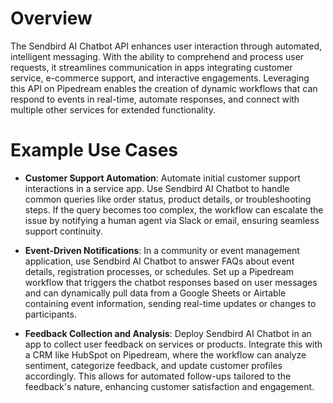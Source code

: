 # Overview

The Sendbird AI Chatbot API enhances user interaction through automated, intelligent messaging. With the ability to comprehend and process user requests, it streamlines communication in apps integrating customer service, e-commerce support, and interactive engagements. Leveraging this API on Pipedream enables the creation of dynamic workflows that can respond to events in real-time, automate responses, and connect with multiple other services for extended functionality.

# Example Use Cases

- **Customer Support Automation**: Automate initial customer support interactions in a service app. Use Sendbird AI Chatbot to handle common queries like order status, product details, or troubleshooting steps. If the query becomes too complex, the workflow can escalate the issue by notifying a human agent via Slack or email, ensuring seamless support continuity.

- **Event-Driven Notifications**: In a community or event management application, use Sendbird AI Chatbot to answer FAQs about event details, registration processes, or schedules. Set up a Pipedream workflow that triggers the chatbot responses based on user messages and can dynamically pull data from a Google Sheets or Airtable containing event information, sending real-time updates or changes to participants.

- **Feedback Collection and Analysis**: Deploy Sendbird AI Chatbot in an app to collect user feedback on services or products. Integrate this with a CRM like HubSpot on Pipedream, where the workflow can analyze sentiment, categorize feedback, and update customer profiles accordingly. This allows for automated follow-ups tailored to the feedback's nature, enhancing customer satisfaction and engagement.
